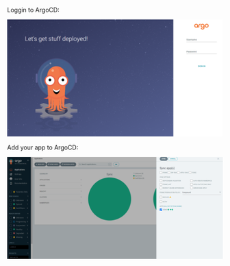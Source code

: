 Loggin to ArgoCD:

![Loggin](https://github.com/vidovgopol/AsciiArtify/blob/main/doc/argo_login.png)

Add your app to ArgoCD:

![APP Add](https://github.com/vidovgopol/AsciiArtify/blob/main/doc/argo_sync.png)
